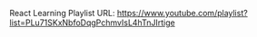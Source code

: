 React Learning
Playlist URL: https://www.youtube.com/playlist?list=PLu71SKxNbfoDqgPchmvIsL4hTnJIrtige

